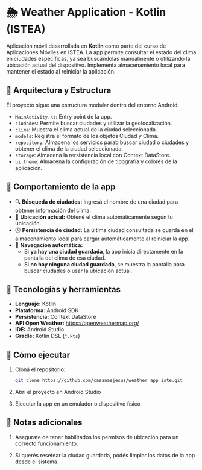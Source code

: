 # 🌦 Weather Application - Kotlin (ISTEA)

Aplicación móvil desarrollada en **Kotlin** como parte del curso de Aplicaciones Móviles en ISTEA. La app permite consultar el estado del clima en ciudades específicas, ya sea buscándolas manualmente o utilizando la ubicación actual del dispositivo. Implementa almacenamiento local para mantener el estado al reiniciar la aplicación.

## 🧩 Arquitectura y Estructura

El proyecto sigue una estructura modular dentro del entorno Android:

- `MainActivity.kt`: Entry point de la app.
- `ciudades`: Permite buscar ciudades y utilizar la geolocalización.
- `clima`: Muestra el clima actual de la ciudad seleccionada.
- `models`: Registra el formato de los objetos Ciudad y Clima.
- `repository`: Almacena los servicios parab buscar ciudad o ciudades y obtener el clima de la ciudad seleccionada.
- `storage`: Almacena la rersistencia local con Context DataStore.
- `ui.theme`: Almacena la configuración de tipografía y colores de la aplicación.


## 📱 Comportamiento de la app

- 🔍 **Búsqueda de ciudades:** Ingresá el nombre de una ciudad para obtener información del clima.
- 📍 **Ubicación actual:** Obtené el clima automáticamente según tu ubicación.
- 🕒 **Persistencia de ciudad:** La última ciudad consultada se guarda en el almacenamiento local para cargar automáticamente al reiniciar la app.
- 🧭 **Navegación automática:**
    - Si **ya hay una ciudad guardada**, la app inicia directamente en la pantalla del clima de esa ciudad.
    - Si **no hay ninguna ciudad guardada**, se muestra la pantalla para buscar ciudades o usar la ubicación actual.


## 🧪 Tecnologías y herramientas

- **Lenguaje:** Kotlin
- **Plataforma:** Android SDK
- **Persistencia:** Context DataStore
- **API Open Weather:** https://openweathermap.org/
- **IDE:** Android Studio
- **Gradle:** Kotlin DSL (`*.kts`)


## 🚀 Cómo ejecutar

1. Cloná el repositorio:
   ```bash
   git clone https://github.com/casanasjesus/weather_app_iste.git
   ```
   
2. Abrí el proyecto en Android Studio

3. Ejecutar la app en un emulador o dispositivo físico

## 🧠 Notas adicionales

1. Asegurate de tener habilitados los permisos de ubicación para un correcto funcionamiento.

2. Si querés resetear la ciudad guardada, podés limpiar los datos de la app desde el sistema.